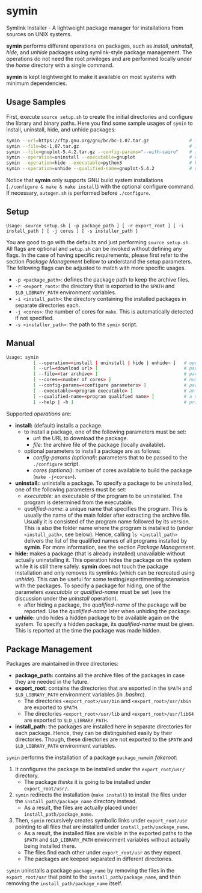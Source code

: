 # symin
Symlink Installer - A lightweight package manager for installations from sources on UNIX systems. 

**symin** performs different operations on packages, such as *install*, *uninstall*, *hide*, and *unhide* packages using symlink-style package management.
The operations do not need the root privileges and are performed locally under the *home* directory with a single command. 

**symin** is kept leightweight to make it available on most systems with minimum dependencies. 

## Usage Samples
First, execute `source setup.sh` to create the initial directories and configure the library and binary paths. 
Here you find some sample usages of `symin` to install, uninstall, hide, and unhide packages:
```bash
symin --url=https://ftp.gnu.org/gnu/bc/bc-1.07.tar.gz               # install from the URL (archive will be downloaded)
symin --file=bc-1.07.tar.gz                                         # install from the archive file (archive file should be available)
symin --file=gnuplot-5.4.2.tar.gz --config-params="--with-cairo"    # install from the archive and setting the configure parameters
symin --operation=uninstall --executable=gnuplot                    # uninstall the gnuplot program (program identified by its executable)
symin --operation=hide --executable=python3                         # hides python3 without actually uninstalling it (the whole python installation identified by its python3 executable)
symin --operation=unhide --qualified-name=gnuplot-5.4.2             # undo hide a hidden application by its qualified name  
```

Notice that **symin** only supports GNU build system installations (`./configure & make & make install`) with the optional configure command. If necessary, `autogen.sh` is performed before `./configure`.


## Setup

`Usage: source setup.sh [ -p package_path ] [ -r export_root ] [ -i install_path ] [ -j cores ] [ -s installer_path ]`

You are good to go with the defaults and just performing `source setup.sh`. All flags are optional and `setup.sh` can be invoked without defining any flags. In the case of having specific requirements, please first refer to the section *Package Management* bellow to understand the setup parameters. The following flags can be adjusted to match with more specific usages. 
- `-p <package_path>`: defines the package path to keep the archive files.
- `-r <export_root>`: the directory that is exported to the `$PATH` and `$LD_LIBRARY_PATH` environment variables.
- `-i <install_path>`: the directory containing the installed packages in separate directories each.
- `-j <cores>`: the number of cores for `make`. This is automatically detected if not specified.
- `-s <installer_path>`: the path to the `symin` script.

## Manual

```bash
Usage: symin
          [ --operation=<install | uninstall | hide | unhide> ]   # operation to be performed
          [ --url=<download url> ]                                # package download URL
          [ --file=<tar archive> ]                                # package archive file name
          [ --cores=<number of cores> ]                           # number of cores to use for build
          [ --config-params=<configure parameters> ]              # parameters to be passed to ./configure
          [ --executable=<program executable> ]                   # an executable to specify a program for uninstall or hide
          [ --qualified-name=<program qualified name> ]           # a unique name to specify a program for uninstall, hide, or unhide
          [ --help | -h ]                                         # prints this help message
 ```

Supported *operations* are:
- **install:** (default) installs a package.
  - to install a package, one of the following parameters must be set:
    - *url*: the URL to download the package.
    - *file*: the archive file of the package (locally available).
  - optional parameters to install a package are as follows:
    - *config-params* *(optional)*: parameters that to be passed to the `./configure` script.
    - *cores* *(optional)*: number of cores available to build the package (`make -j<cores>`).
- **uninstall:**: uninstalls a package. To specify a package to be uninstalled, one of the following parameters must be set:
  - *executable*: an executable of the program to be uninstalled. The program is determined from the executable.
  - *qualified-name*: a unique name that specifies the program. This is usually the name of the main folder after extracting the archive file. Usually it is consisted of the program name followed by its version. This is also the folder name where the program is installed to (under `<install_path>`, see below). Hence, calling `ls <install_path>` delivers the list of the qualified names of all programs installed by **symin**. For more information, see the section *Package Management*.
- **hide:** makes a package (that is already installed) unavailable without actually uninstalling it. This operation hides the package on the system while it is still there safely. **symin** does not touch the package installation and only removes its symlinks (which can be recreated using *unhide*). This can be useful for some testing/expertimenting scenarios with the packages. To specify a package for hiding, one of the parameters *executable* or *qualified-name* must be set (see the discussion under the *uninstall* operation).
  - after hiding a package, the *qualified-name* of the package will be reported. Use the *qualified-name* later when unhiding the package.
- **unhide:** undo hides a hidden package to be available again on the system. To specify a hidden package, its *qualified-name* must be given. This is reported  at the time the package was made hidden.

## Package Management

Packages are maintained in three directories:
- **package_path:** contains all the archive files of the packages in case they are needed in the future.
- **export_root:** contains the directories that are exported in the `$PATH` and `$LD_LIBRARY_PATH` environment variables (in _.bashrc_).
  - The directories `<export_root>/usr/bin` and `<export_root>/usr/sbin` are exported to `$PATH`. 
  - The directories `<export_root>/usr/lib` and `<export_root>/usr/lib64` are exported to `$LD_LIBRARY_PATH`. 
- **install_path:** the packages are installed here in separate directories for each package. Hence, they can be distinguished easily by their directories. Though, these directories are not exported to the `$PATH` and `$LD_LIBRARY_PATH` environment variables.

`symin` performs the installation of a package `package_name`in _fakeroot_: 
1. It configures the package to be installed under the `export_root/usr/` directory. 
    - The package _thinks_ it is going to be installed under `export_root/usr/`.
3. `symin` redirects the installation (`make install`) to install the files under the `install_path/package_name` directory instead. 
    - As a result, the files are actually placed under `install_path/package_name`.
4. Then, `symin` recursively creates symbolic links under `export_root/usr` pointing to all files that are installed under `install_path/package_name`. 
    - As a result, the installed files are visible in the exported paths to the `$PATH` and `$LD_LIBRARY_PATH` environment variables without actually being installed there. 
    - The files find each other under `export_root/usr` as they expect.
    - The packages are keeped separated in different directories. 

`symin` uninstalls a package `package_name` by removing the files in the `export_root/usr` that point to the `install_path/package_name`, and then removing the `install_path/package_name` itself.
